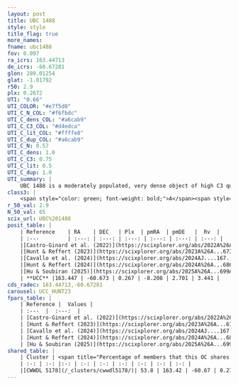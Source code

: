 ```yaml
---
layout: post
title: UBC 1488
style: style
title_flag: true
more_names: 
fname: ubc1488
fov: 0.097
ra_icrs: 163.44713
de_icrs: -60.67281
glon: 289.01254
glat: -1.01792
r50: 2.9
plx: 0.2672
UTI: "0.66"
UTI_COLOR: "#e7f5d0"
UTI_C_N_COL: "#f6fbdc"
UTI_C_dens_COL: "#a6cab9"
UTI_C_C3_COL: "#d4edca"
UTI_C_lit_COL: "#ffffe8"
UTI_C_dup_COL: "#a6cab9"
UTI_C_N: 0.57
UTI_C_dens: 1.0
UTI_C_C3: 0.75
UTI_C_lit: 0.5
UTI_C_dup: 1.0
UTI_summary: |
    UBC 1488 is a moderately populated, very dense object of high C3 quality. It was recently reported but it is moderately studied in the literature. This object shares a significant percentage of members with a later reported entry.
class3: |
    <span style="color: green; font-weight: bold;">A</span><span style="color: #FFC300; font-weight: bold;">B</span>
r_50_val: 2.9
N_50_val: 65
scix_url: UBC%201488
posit_table: |
    | Reference    | RA    | DEC   | Plx  | pmRA  | pmDE   |  Rv  |
    | :---         | :---: | :---: | :---: | :---: | :---: | :---: |
    |[Castro-Ginard et al. (2022)](https://scixplorer.org/abs/2022A%26A...661A.118C) | 163.46 | -60.68 | 0.27 | -8.21 | 2.71 | -- |
    |[Hunt & Reffert (2023)](https://scixplorer.org/abs/2023A%26A...673A.114H) | 163.428 | -60.671 | 0.267 | -8.195 | 2.699 | 3.716 |
    |[Cavallo et al. (2024)](https://scixplorer.org/abs/2024AJ....167...12C) | 163.47 | -60.674 | 0.267 | -- | -- | -- |
    |[Hunt & Reffert (2024)](https://scixplorer.org/abs/2024A%26A...686A..42H) | 163.428 | -60.671 | 0.267 | -8.195 | 2.699 | 3.716 |
    |[Hu & Soubiran (2025)](https://scixplorer.org/abs/2025A%26A...699A.246H) | 163.47 | -60.674 | -- | -- | -- | -- |
    | **UCC** |163.447 | -60.673 | 0.267 | -8.208 | 2.701 | 3.441 | 
cds_radec: 163.44713,-60.67281
carousel: UCC_HUNT23
fpars_table: |
    | Reference |  Values |
    | :---  |  :---:  |
    | [Castro-Ginard et al. (2022)](https://scixplorer.org/abs/2022A%26A...661A.118C) | `AV=1.215, Dist=3656, logAge=8.749` |
    | [Hunt & Reffert (2023)](https://scixplorer.org/abs/2023A%26A...673A.114H) | `AV50=1.596, diffAV50=1.875, MOD50=12.653, logAge50=8.675` |
    | [Cavallo et al. (2024)](https://scixplorer.org/abs/2024AJ....167...12C) | `AV50=1.38, dMod50=12.05, logAge50=8.96, [Fe/H]50=0.14` |
    | [Hunt & Reffert (2024)](https://scixplorer.org/abs/2024A%26A...686A..42H) | `MassJ=565.189` |
    | [Hu & Soubiran (2025)](https://scixplorer.org/abs/2025A%26A...699A.246H) | `MA22=-0.1, MA23f=-0.28, MA23g=-0.09, MZ23=-0.19, MK24=-0.28, MF24=-0.24` |
shared_table: |
    | Cluster | <span title="Percentage of members that this OC shares with the ones listed">%</span>   | RA   | DEC   | Plx   | pmRA  | pmDE  | Rv | UTI |
    | :-: | :-: |:-: | :-: | :-: | :-: | :-: | :-: | :-: |
    |[CWWDL 5178](/_clusters/cwwdl5178/)| 53.8 | 163.42 | -60.67 | 0.27 | -8.16 | 2.69 | 3.96 |0.12 |
---
```

